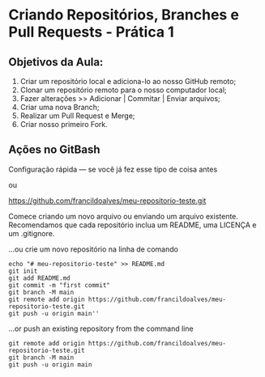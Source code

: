 # Criando Repositórios, Branches e Pull Requests - Prática 1

## Objetivos da Aula:
1. Criar um repositório local e adiciona-lo ao nosso GitHub remoto;
2. Clonar um repositório remoto para o nosso computador local;
3. Fazer alterações >> Adicionar | Commitar | Enviar arquivos;
4. Criar uma nova Branch;
5. Realizar um Pull Request e Merge;
6. Criar nosso primeiro Fork.

## Ações no GitBash

Configuração rápida — se você já fez esse tipo de coisa antes

ou 

https://github.com/francildoalves/meu-repositorio-teste.git

Comece criando um novo arquivo ou enviando um arquivo existente. Recomendamos que cada repositório inclua um README, uma LICENÇA e um .gitignore.

…ou crie um novo repositório na linha de comando
```
echo "# meu-repositorio-teste" >> README.md
git init
git add README.md
git commit -m "first commit"
git branch -M main
git remote add origin https://github.com/francildoalves/meu-repositorio-teste.git
git push -u origin main''
```
…or push an existing repository from the command line
```
git remote add origin https://github.com/francildoalves/meu-repositorio-teste.git
git branch -M main
git push -u origin main
```
